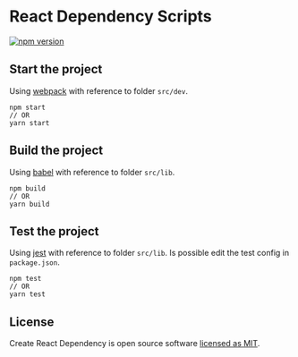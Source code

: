 # React Dependency Scripts

[![npm version](https://badge.fury.io/js/react-dependency-scripts.svg)](https://www.npmjs.com/package/react-dependency-scripts)

## Start the project

Using [webpack](https://webpack.js.org/) with reference to folder `src/dev`.

```
npm start
// OR
yarn start
```

## Build the project

Using [babel](https://babeljs.io/) with reference to folder `src/lib`.

```
npm build
// OR
yarn build
```

## Test the project

Using [jest](https://jestjs.io/) with reference to folder `src/lib`. Is possible edit the test config in `package.json`.

```
npm test
// OR
yarn test
```

## License

Create React Dependency is open source software [licensed as MIT](https://github.com/andrelmlins/create-react-dependency/blob/master/LICENSE).
